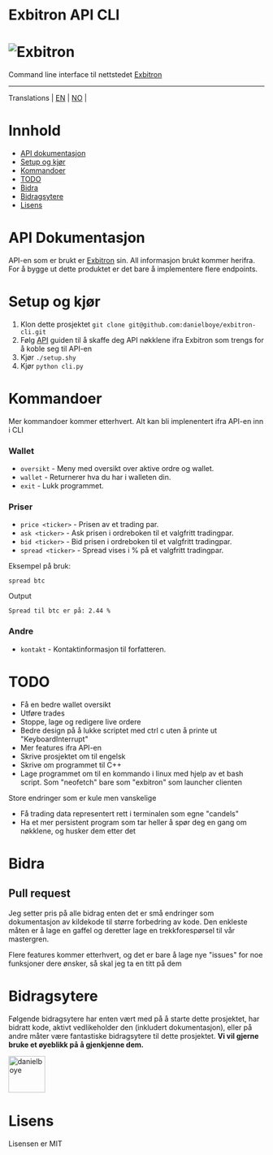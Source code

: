 # Exbitron API CLI

# ![Exbitron](https://cdn.discordapp.com/attachments/994252098571079740/1051226477875691660/image.png)

Command line interface til nettstedet [Exbitron](https://www.exbitron.com/)

---

Translations | [EN](README.md) | [NO](README_NO.md) |

# Innhold
- [API dokumentasjon](#api-dokumentasjon)
- [Setup og kjør](#setup-og-kjør)
- [Kommandoer](#kommandoer)
- [TODO](#todo)
- [Bidra](#bidra)
- [Bidragsytere](#bidragsytere)
- [Lisens](#lisens)

# API Dokumentasjon

API-en som er brukt er [Exbitron](https://www.exbitron.com/kb/api.html) sin. All informasjon brukt kommer herifra. For å bygge ut dette produktet er det bare å implementere flere endpoints.

# Setup og kjør 

1. Klon dette prosjektet  `git clone git@github.com:danielboye/exbitron-cli.git`
2. Følg [API](api.md) guiden til å skaffe deg API nøkklene ifra Exbitron som trengs for å koble seg til API-en
3. Kjør `./setup.shy`
4. Kjør `python cli.py`

# Kommandoer

Mer kommandoer kommer etterhvert. Alt kan bli implenentert ifra API-en inn i CLI

### Wallet
- `oversikt` - Meny med oversikt over aktive ordre og wallet.
- `wallet` - Returnerer hva du har i walleten din. 
- `exit` - Lukk programmet.

### Priser

- `price <ticker>` - Prisen av et trading par.
- `ask <ticker>` - Ask prisen i ordreboken til et valgfritt tradingpar.
- `bid <ticker>` - Bid prisen i ordreboken til et valgfritt tradingpar.
- `spread <ticker>` - Spread vises i % på et valgfritt tradingpar.

Eksempel på bruk:


```shell
spread btc
```
Output

```shell
Spread til btc er på: 2.44 %
```

### Andre
- `kontakt` - Kontaktinformasjon til forfatteren.

# TODO

- Få en bedre wallet oversikt 
- Utføre trades 
- Stoppe, lage og redigere live ordere
- Bedre design på å lukke scriptet med ctrl c uten å printe ut "KeyboardInterrupt"
- Mer features ifra API-en
- Skrive prosjektet om til engelsk
- Skrive om programmet til C++ 
- Lage programmet om til en kommando i linux med hjelp av et bash script. Som "neofetch" bare som "exbitron" som launcher clienten 

Store endringer som er kule men vanskelige

- Få trading data representert rett i terminalen som egne "candels"
- Ha et mer persistent program som tar heller å spør deg en gang om nøkklene, og husker dem etter det

# Bidra

## Pull request

Jeg setter pris på alle bidrag enten det er små endringer som dokumentasjon av kildekode til større forbedring av
kode. Den enkleste måten er å lage en gaffel og deretter lage en trekkforespørsel til vår mastergren.

Flere features kommer etterhvert, og det er bare å lage nye "issues" for noe funksjoner dere ønsker, så skal jeg ta en titt på dem

# Bidragsytere

Følgende bidragsytere har enten vært med på å starte dette prosjektet, har bidratt
kode, aktivt vedlikeholder den (inkludert dokumentasjon), eller på andre måter
være fantastiske bidragsytere til dette prosjektet. **Vi vil gjerne bruke et øyeblikk på å gjenkjenne dem.**

[<img src="https://github.com/danielboye.png?size=72" alt="danielboye" width="72">](https://github.com/danielboye)

# Lisens

Lisensen er MIT